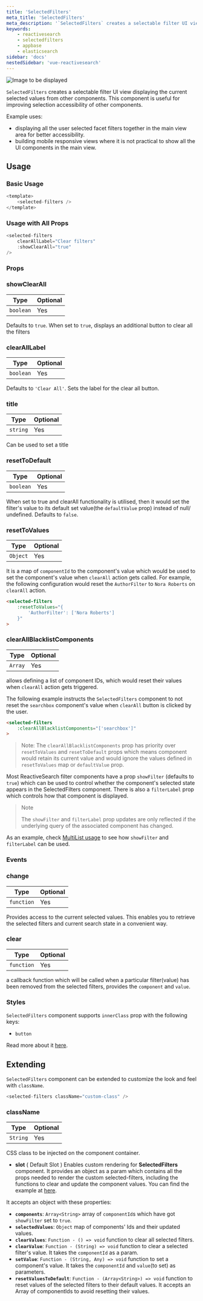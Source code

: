```yaml
---
title: 'SelectedFilters'
meta_title: 'SelectedFilters'
meta_description: '`SelectedFilters` creates a selectable filter UI view displaying the current selected values from other components.'
keywords:
    - reactivesearch
    - selectedfilters
    - appbase
    - elasticsearch
sidebar: 'docs'
nestedSidebar: 'vue-reactivesearch'
---
```


![Image to be displayed](https://i.imgur.com/6GqSVW2.png)

`SelectedFilters` creates a selectable filter UI view displaying the current selected values from other components. This component is useful for improving selection accessibility of other components.

Example uses:

-   displaying all the user selected facet filters together in the main view area for better accessibility.
-   building mobile responsive views where it is not practical to show all the UI components in the main view.

## Usage

### Basic Usage
```js
<template>
	<selected-filters />
</template>
```

### Usage with All Props
```js
<selected-filters
    clearAllLabel="Clear filters"
    :showClearAll="true"
/>
```

### Props
### showClearAll 
| Type | Optional |
|------|----------|
|  `boolean` |   Yes   |

Defaults to `true`. When set to `true`, displays an additional button to clear all the filters
### clearAllLabel 
| Type | Optional |
|------|----------|
|  `boolean` |   Yes   |
 
Defaults to `'Clear All'`. Sets the label for the clear all button.
### title

| Type | Optional |
|------|----------|
|  `string` |   Yes   |

Can be used to set a title
### resetToDefault

| Type | Optional |
|------|----------|
|  `boolean` |   Yes   |

When set to true and clearAll functionality is utilised, then it would set the filter's value to its default set value(the `defaultValue` prop) instead of null/ undefined.
Defaults to `false`.
### resetToValues

| Type | Optional |
|------|----------|
|  `Object` |   Yes   |

It is a map of `componentId` to the component's value which would be used to set the component's value when `clearAll` action gets called. For example, the following configuration would reset the `AuthorFilter` to `Nora Roberts` on `clearAll` action.
```html
<selected-filters
    :resetToValues="{
        'AuthorFilter': ['Nora Roberts']
    }"
>
```
### clearAllBlacklistComponents

| Type | Optional |
|------|----------|
|  `Array` |   Yes   |

allows defining a list of component IDs, which would reset their values when `clearAll` action gets triggered.

The following example instructs the `SelectedFilters` component to not reset the `searchbox` component's value when `clearAll` button is clicked by the user.

```html
<selected-filters
    :clearAllBlacklistComponents="['searchbox']"
>
```

> Note: The `clearAllBlacklistComponents` prop has priority over `resetToValues` and `resetToDefault` props which means component would retain its current value and would ignore the values defined in `resetToValues` map or `defaultValue` prop.

Most ReactiveSearch filter components have a prop `showFilter` (defaults to `true`) which can be used to control whether the component's selected state appears in the SelectedFilters component. There is also a `filterLabel` prop which controls how that component is displayed.

> Note
>
> The `showFilter` and `filterLabel` prop updates are only reflected if the underlying query of the associated component has changed.

As an example, check [MultiList usage](/docs/reactivesearch/vue/list/MultiList/#usage) to see how `showFilter` and `filterLabel` can be used.

### Events
### change

| Type | Optional |
|------|----------|
|  `function` |   Yes   |

Provides access to the current selected values. This enables you to retrieve the selected filters and current search state in a convenient way.
### clear

| Type | Optional |
|------|----------|
|  `function` |   Yes   |

a callback function which will be called when a particular filter(value) has been removed from the selected filters, provides the `component` and `value`.

### Styles
`SelectedFilters` component supports `innerClass` prop with the following keys:

-   `button`

Read more about it [here](/docs/reactivesearch/vue/theming/ClassnameInjection/).

## Extending

`SelectedFilters` component can be extended to customize the look and feel with `className`.

```js
<selected-filters className="custom-class" />
```

### className

| Type | Optional |
|------|----------|
|  `String` |   Yes   |

CSS class to be injected on the component container.
-   **slot** ( Default Slot )
Enables custom rendering for **SelectedFilters** component. It provides an object as a param which contains all the props needed to render the custom selected-filters, including the functions to clear and update the component values. You can find the example at [here](https://codesandbox.io/embed/github/appbaseio/reactivesearch/tree/next/packages/vue/examples/selected-filters-custom).

It accepts an object with these properties:
- **`components`**: `Array<String>`
    array of `componentId`s which have got `showFilter` set to `true`.
- **`selectedValues`**: `Object`
    map of components' Ids and their updated values.
- **`clearValues`**: `Function - () => void` 
    function to clear all selected filters.
- **`clearValue`**: `Function - (String) => void` 
    function to clear a selected filter's value. It takes the `componentId` as a param.
- **`setValue`**: `Function - (String, Any) => void` 
    function to set a component's value. It takes the `componentId` and `value`(to set) as parameters.
- **`resetValuesToDefault`**: `Function - (Array<String>) => void`
    function to reset values of the selected filters to their default values. It accepts an Array of componentIds to avoid resetting their values.
